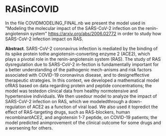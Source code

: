 # RASinCOVID

In the file COVIDMODELING_FINAL.nb we present the model used in "Modeling the molecular impact of the SARS-CoV-2 infection on the renin-angiotensin system" https://arxiv.org/abs/2006.02772 in order to study how SARS-CoV-2 infection impact on RAS.

**Abstract**. SARS-CoV-2 coronavirus infection is mediated by the binding of its spike protein tothe angiotensin-converting enzyme 2 (ACE2), which plays a pivotal role in the renin-angiotensin  system  (RAS).  The  study  of  RAS  dysregulation  due  to  SARS-CoV-2  in-fection is fundamentally important for a better understanding of the pathogenic mech-anisms and risk factors associated with COVID-19 coronavirus disease, and to designeffective therapeutic strategies.  In this context, we developed a mathematical model ofRAS based on data regarding protein and peptide concentrations; the model was testedon clinical data from healthy normotensive and hypertensive individuals.  We then usedour model to analyze the impact of SARS-CoV-2 infection on RAS, which we modeledthrough  a  down-regulation  of  ACE2  as  a  function  of  viral  load.   We  also  used  it  topredict the effect of RAS-targeting drugs,  such as RAS-blockers,  human recombinantACE2,  and  angiotensin  1-7  peptide,  on  COVID-19  patients;  the  model  predicted  animprovement of the clinical outcome for some drugs and a worsening for others.

